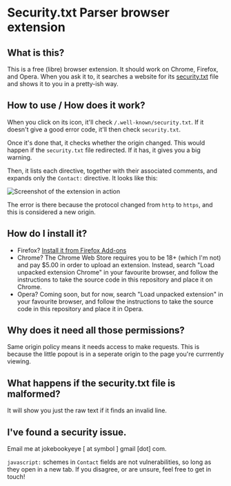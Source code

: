 # Security.txt Parser browser extension

## What is this?
This is a free (libre) browser extension. It should work on Chrome, Firefox, and Opera. When you ask it to, it searches a website for its [security.txt](https://securitytxt.org) file and shows it to you in a pretty-ish way.

## How to use / How does it work?
When you click on its icon, it'll check `/.well-known/security.txt`. If it doesn't give a good error code, it'll then check `security.txt`.

Once it's done that, it checks whether the origin changed. This would happen if the `security.txt` file redirected. If it has, it gives you a big warning.

Then, it lists each directive, together with their associated comments, and expands only the `Contact:` directive. It looks like this:

![Screenshot of the extension in action](https://user-images.githubusercontent.com/18113170/44701043-42101780-aa95-11e8-9703-30305c3af300.png)

The error is there because the protocol changed from `http` to `https`, and this is considered a new origin.

## How do I install it?
- Firefox? [Install it from Firefox Add-ons](https://addons.mozilla.org/en-US/firefox/addon/security-txt-parser/?src=search)
- Chrome? The Chrome Web Store requires you to be 18+ (which I'm not) and pay $5.00 in order to upload an extension. Instead, search "Load unpacked extension Chrome" in your favourite browser, and follow the instructions to take the source code in this repository and place it on Chrome.
- Opera? Coming soon, but for now, search "Load unpacked extension" in your favourite browser, and follow the instructions to take the source code in this repository and place it in Opera.

## Why does it need all those permissions?
Same origin policy means it needs access to make requests. This is because the little popout is in a seperate origin to the page you're currrently viewing.

## What happens if the security.txt file is malformed?
It will show you just the raw text if it finds an invalid line.

## I've found a security issue.
Email me at jokebookyeye [ at symbol ] gmail [dot] com.

`javascript:` schemes in `Contact` fields are not vulnerabilities, so long as they open in a new tab. If you disagree, or are unsure, feel free to get in touch!
